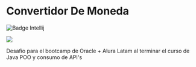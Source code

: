 <h1>Convertidor De Moneda</h1>

![Badge Intellij](https://img.shields.io/badge/IntelliJ_IDEA-000000.svg?style=for-the-badge&logo=intellij-idea&logoColor=white)

<p align="left">
   <img src="https://img.shields.io/badge/STATUS-Terminado-green">
</p>

Desafio para el bootcamp de Oracle + Alura Latam al terminar el curso de Java POO y consumo de API's
